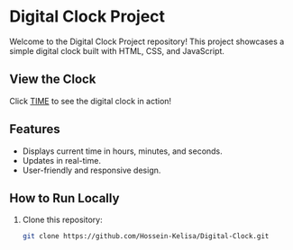 # Digital Clock Project

Welcome to the Digital Clock Project repository! This project showcases a simple digital clock built with HTML, CSS, and JavaScript.

## View the Clock

Click [TIME](https://hossein-kelisa.github.io/Digital-Clock/) to see the digital clock in action!

## Features

- Displays current time in hours, minutes, and seconds.
- Updates in real-time.
- User-friendly and responsive design.

## How to Run Locally

1. Clone this repository:
   ```bash
   git clone https://github.com/Hossein-Kelisa/Digital-Clock.git
